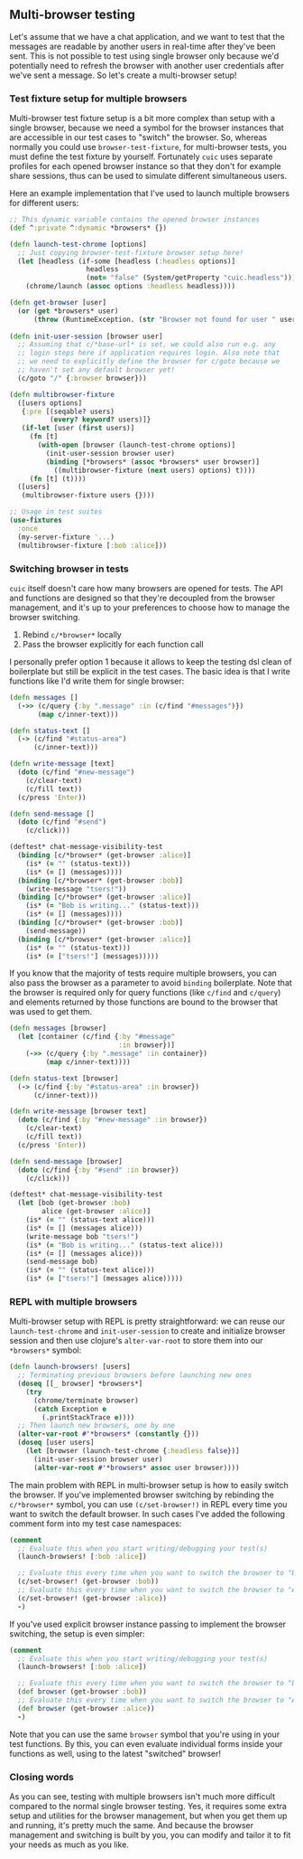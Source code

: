 ## Multi-browser testing

Let's assume that we have a chat application, and we want to test that
the messages are readable by another users in real-time after they've 
been sent. This is not possible to test using single browser only because 
we'd potentially need to refresh the browser with another user credentials
after we've sent a message. So let's create a multi-browser setup!

### Test fixture setup for multiple browsers

Multi-browser test fixture setup is a bit more complex than setup with a single 
browser, because we need a symbol for the browser instances that are accessible
in our test cases to "switch" the browser. So, whereas normally you could use
`browser-test-fixture`, for multi-browser tests, you must define the test fixture
by yourself. Fortunately `cuic` uses separate profiles for each opened browser
instance so that they don't for example share sessions, thus can be used to
simulate different simultaneous users. 

Here an example implementation that I've used to launch multiple browsers for
different users:

```clj
;; This dynamic variable contains the opened browser instances
(def ^:private ^:dynamic *browsers* {})

(defn launch-test-chrome [options]
  ;; Just copying browser-test-fixture browser setup here!
  (let [headless (if-some [headless (:headless options)]
                   headless
                   (not= "false" (System/getProperty "cuic.headless")))]
    (chrome/launch (assoc options :headless headless))))

(defn get-browser [user]
  (or (get *browsers* user)
      (throw (RuntimeException. (str "Browser not found for user " user)))))
      
(defn init-user-session [browser user]
  ;; Assuming that c/*base-url* is set, we could also run e.g. any 
  ;; login steps here if application requires login. Also note that 
  ;; we need to explicitly define the browser for c/goto because we 
  ;; haven't set any default browser yet!
  (c/goto "/" {:browser browser}))

(defn multibrowser-fixture
  ([users options]
   {:pre [(seqable? users)
          (every? keyword? users)]}
   (if-let [user (first users)]
     (fn [t]
       (with-open [browser (launch-test-chrome options)]
         (init-user-session browser user)
         (binding [*browsers* (assoc *browsers* user browser)]
           ((multibrowser-fixture (next users) options) t))))
     (fn [t] (t))))
  ([users]
   (multibrowser-fixture users {})))

;; Usage in test suites
(use-fixtures
  :once
  (my-server-fixture '...)
  (multibrowser-fixture [:bob :alice]))
```

### Switching browser in tests

`cuic` itself doesn't care how many browsers are opened for tests. The API
and functions are designed so that they're decoupled from the browser
management, and it's up to your preferences to choose how to manage the 
browser switching.

1. Rebind `c/*browser*` locally
2. Pass the browser explicitly for each function call

I personally prefer option 1 because it allows to keep the testing dsl
clean of boilerplate but still be explicit in the test cases. The basic
idea is that I write functions like I'd write them for single browser:

```clj 
(defn messages []
  (->> (c/query {:by ".message" :in (c/find "#messages")})
       (map c/inner-text)))

(defn status-text []
  (-> (c/find "#status-area")
      (c/inner-text)))

(defn write-message [text]
  (doto (c/find "#new-message")
    (c/clear-text)
    (c/fill text))
  (c/press 'Enter))

(defn send-message []
  (doto (c/find "#send")
    (c/click)))

(deftest* chat-message-visibility-test
  (binding [c/*browser* (get-browser :alice)]
    (is* (= "" (status-text)))
    (is* (= [] (messages))))
  (binding [c/*browser* (get-browser :bob)]
    (write-message "tsers!"))
  (binding [c/*browser* (get-browser :alice)]
    (is* (= "Bob is writing..." (status-text)))
    (is* (= [] (messages))))
  (binding [c/*browser* (get-browser :bob)]
    (send-message))
  (binding [c/*browser* (get-browser :alice)]
    (is* (= "" (status-text)))
    (is* (= ["tsers!"] (messages)))))
```

If you know that the majority of tests require multiple browsers, you can 
also pass the browser as a parameter to avoid `binding` boilerplate. Note 
that the browser is required only for query functions (like `c/find` and 
`c/query`) and elements returned by those functions are bound to the browser 
that was used to get them. 

```clj 
(defn messages [browser]
  (let [container (c/find {:by "#message"
                           :in browser})]
    (->> (c/query {:by ".message" :in container})
         (map c/inner-text))))

(defn status-text [browser]
  (-> (c/find {:by "#status-area" :in browser})
      (c/inner-text)))

(defn write-message [browser text]
  (doto (c/find {:by "#new-message" :in browser})
    (c/clear-text)
    (c/fill text))
  (c/press 'Enter))

(defn send-message [browser]
  (doto (c/find {:by "#send" :in browser})
    (c/click)))

(deftest* chat-message-visibility-test
  (let [bob (get-browser :bob)
        alice (get-browser :alice)]
    (is* (= "" (status-text alice)))
    (is* (= [] (messages alice)))
    (write-message bob "tsers!")
    (is* (= "Bob is writing..." (status-text alice)))
    (is* (= [] (messages alice)))
    (send-message bob)
    (is* (= "" (status-text alice)))
    (is* (= ["tsers!"] (messages alice)))))
```

### REPL with multiple browsers

Multi-browser setup with REPL is pretty straightforward: we can reuse our
`launch-test-chrome` and `init-user-session` to create and initialize browser
session and then use clojure's `alter-var-root` to store them into our 
`*browsers*` symbol:

```clj 
(defn launch-browsers! [users]
  ;; Terminating previous browsers before launching new ones
  (doseq [[_ browser] *browsers*]
    (try
      (chrome/terminate browser)
      (catch Exception e
        (.printStackTrace e))))
  ;; Then launch new browsers, one by one
  (alter-var-root #'*browsers* (constantly {}))
  (doseq [user users]
    (let [browser (launch-test-chrome {:headless false})]
      (init-user-session browser user)
      (alter-var-root #'*browsers* assoc user browser))))
```

The main problem with REPL in multi-browser setup is how to easily
switch the browser. If you've implemented browser switching by rebinding 
the `c/*browser*` symbol, you can use `(c/set-browser!)` in REPL every
time you want to switch the default browser. In such cases I've added the
following comment form into my test case namespaces:

```clj 
(comment
  ;; Evaluate this when you start writing/debugging your test(s)
  (launch-browsers! [:bob :alice])

  ;; Evaluate this every time when you want to switch the browser to "Bob"
  (c/set-browser! (get-browser :bob))
  ;; Evaluate this every time when you want to switch the browser to "Alice"
  (c/set-browser! (get-browser :alice))
  -)
```

If you've used explicit browser instance passing to implement the browser 
switching, the setup is even simpler:

```clj 
(comment
  ;; Evaluate this when you start writing/debugging your test(s)
  (launch-browsers! [:bob :alice])

  ;; Evaluate this every time when you want to switch the browser to "Bob"
  (def browser (get-browser :bob))
  ;; Evaluate this every time when you want to switch the browser to "Alice"
  (def browser (get-browser :alice))
  -)
```

Note that you can use the same `browser` symbol that you're using in your test 
functions. By this, you can even evaluate individual forms inside your functions 
as well, using to the latest "switched" browser!

### Closing words

As you can see, testing with multiple browsers isn't much more difficult compared
to the normal single browser testing. Yes, it requires some extra setup and utilities
for the browser management, but when you get them up and running, it's pretty much 
the same. And because the browser management and switching is built by you, you can 
modify and tailor it to fit your needs as much as you like.
